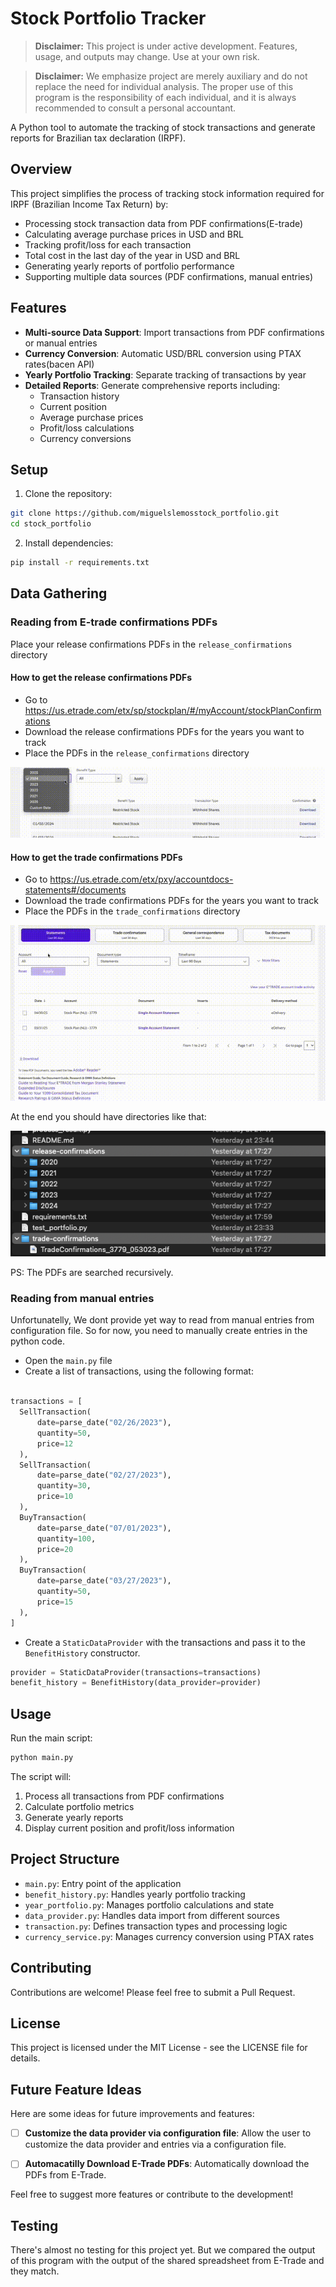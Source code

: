 # Stock Portfolio Tracker

> **Disclaimer:** This project is under active development. Features, usage, and outputs may change. Use at your own risk.

> **Disclaimer:** We emphasize project are merely auxiliary and do not replace the need for individual analysis. The proper use of this program is the responsibility of each individual, and it is always recommended to consult a personal accountant.

A Python tool to automate the tracking of stock transactions and generate reports for Brazilian tax declaration (IRPF).

## Overview

This project simplifies the process of tracking stock information required for IRPF (Brazilian Income Tax Return) by:

- Processing stock transaction data from PDF confirmations(E-trade)
- Calculating average purchase prices in USD and BRL
- Tracking profit/loss for each transaction
- Total cost in the last day of the year in USD and BRL
- Generating yearly reports of portfolio performance
- Supporting multiple data sources (PDF confirmations, manual entries)

## Features

- **Multi-source Data Support**: Import transactions from PDF confirmations or manual entries
- **Currency Conversion**: Automatic USD/BRL conversion using PTAX rates(bacen API)
- **Yearly Portfolio Tracking**: Separate tracking of transactions by year
- **Detailed Reports**: Generate comprehensive reports including:
  - Transaction history
  - Current position
  - Average purchase prices
  - Profit/loss calculations
  - Currency conversions

## Setup

1. Clone the repository:
```bash
git clone https://github.com/miguelslemosstock_portfolio.git
cd stock_portfolio
```

2. Install dependencies:
```bash
pip install -r requirements.txt
```

## Data Gathering

### Reading from E-trade confirmations PDFs
Place your release confirmations PDFs in the `release_confirmations` directory

#### How to get the release confirmations PDFs

- Go to https://us.etrade.com/etx/sp/stockplan/#/myAccount/stockPlanConfirmations
- Download the release confirmations PDFs for the years you want to track
- Place the PDFs in the `release_confirmations` directory

![release](./docs/gif/download-release-confirmation.gif)


#### How to get the trade confirmations PDFs

- Go to https://us.etrade.com/etx/pxy/accountdocs-statements#/documents
- Download the trade confirmations PDFs for the years you want to track
- Place the PDFs in the `trade_confirmations` directory

![trade](./docs/gif/download-trade-confirmation.gif)

At the end you should have directories like that:

![folders](./docs/img/folders.png)

PS: The PDFs are searched recursively.

### Reading from manual entries
Unfortunatelly, We dont provide yet way to read from manual entries from configuration file. So for now, you need to manually create entries in the python code.

- Open the `main.py` file
- Create a list of transactions, using the following format:
```python

transactions = [
  SellTransaction(
      date=parse_date("02/26/2023"),
      quantity=50,
      price=12
  ),
  SellTransaction(
      date=parse_date("02/27/2023"),
      quantity=30,
      price=10
  ),             
  BuyTransaction(
      date=parse_date("07/01/2023"),
      quantity=100,
      price=20
  ),
  BuyTransaction(
      date=parse_date("03/27/2023"),
      quantity=50,
      price=15
  ),      
]
```
- Create a `StaticDataProvider` with the transactions and pass it to the `BenefitHistory` constructor.

```python
provider = StaticDataProvider(transactions=transactions)
benefit_history = BenefitHistory(data_provider=provider)
```

## Usage

Run the main script:
```bash
python main.py
```

The script will:
1. Process all transactions from PDF confirmations
2. Calculate portfolio metrics
3. Generate yearly reports
4. Display current position and profit/loss information

## Project Structure

- `main.py`: Entry point of the application
- `benefit_history.py`: Handles yearly portfolio tracking
- `year_portfolio.py`: Manages portfolio calculations and state
- `data_provider.py`: Handles data import from different sources
- `transaction.py`: Defines transaction types and processing logic
- `currency_service.py`: Manages currency conversion using PTAX rates

## Contributing

Contributions are welcome! Please feel free to submit a Pull Request.

## License

This project is licensed under the MIT License - see the LICENSE file for details. 


## Future Feature Ideas

Here are some ideas for future improvements and features:

- [ ] **Customize the data provider via configuration file**: Allow the user to customize the data provider and entries via a configuration file.
- [ ] **Automacatilly Download E-Trade PDFs**: Automatically download the PDFs from E-Trade.


Feel free to suggest more features or contribute to the development!

## Testing

There's almost no testing for this project yet. But we compared the output of this program with the output of the shared spreadsheet from E-Trade and they match. 


